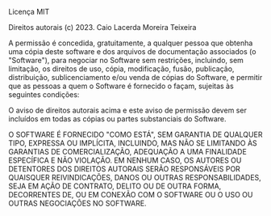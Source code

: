 Licença MIT

Direitos autorais (c) 2023. Caio Lacerda Moreira Teixeira

A permissão é concedida, gratuitamente, a qualquer pessoa que obtenha uma cópia deste software e dos arquivos de documentação
associados (o "Software"), para negociar no Software sem restrições, incluindo, sem limitação, os direitos de uso, cópia, modificação, fusão,
publicação, distribuição, sublicenciamento e/ou venda de cópias do Software, e permitir que as pessoas a quem o Software é fornecido o
façam, sujeitas às seguintes condições:

O aviso de direitos autorais acima e este aviso de permissão devem ser incluídos em todas as cópias ou partes substanciais do Software.

O SOFTWARE É FORNECIDO "COMO ESTÁ", SEM GARANTIA DE QUALQUER TIPO, EXPRESSA OU IMPLÍCITA, INCLUINDO, MAS NÃO
SE LIMITANDO ÀS GARANTIAS DE COMERCIALIZAÇÃO, ADEQUAÇÃO A UMA FINALIDADE ESPECÍFICA E NÃO VIOLAÇÃO. EM NENHUM CASO, OS
AUTORES OU DETENTORES DOS DIREITOS AUTORAIS SERÃO RESPONSÁVEIS POR QUAISQUER REIVINDICAÇÕES, DANOS OU OUTRAS
RESPONSABILIDADES, SEJA EM AÇÃO DE CONTRATO, DELITO OU DE OUTRA FORMA, DECORRENTES DE, OU EM CONEXÃO COM O SOFTWARE
OU O USO OU OUTRAS NEGOCIAÇÕES NO SOFTWARE.
